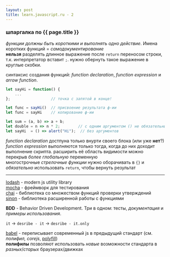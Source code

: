 ```yaml
---
layout: post
title: learn.javascript.ru - 2
---
```


### шпаргалка по {{ page.title }}

_функции должны быть короткими и выполнять одно действие_. Имена коротких функций = _самодокументирование_  
__нельзя__ разделять длинное выражение после `return` переносом строки, т.к. интерпретатор вставит `;`. нужно  обернуть
 такое выражение в круглые скобки.  

синтаксис создания функций: _function declaration_, _function expression_ и _arrow function_.
```js
let sayHi = function() {
    ...
};                  // точка с запятой в конце!

let func = sayHi()  // присвоение результата ф-ии
let func = sayHi    // копирование ф-ии

let sum = (a, b) => a + b;
let double = n => n * 2;        // с одним аргументом () не обязательны
let sayHi  = () => alert("Hi");  // без аргументов

```
_function declaration_ достпуна только внурти своего блока (или уже __нет__?)  
_function expression_ выполняются только тогда, когда до них доходит выполнение скрипта. расширить её область видимости
можно перекрыв _более глобальную_ переменную  
многострочные _стрелочные функции_ нужно оборачивать в `{}` и _обязательно_ использовать `return`, чтобы вернуть результат  

---

[lodash](https://lodash.com) - modern js utility library  
[mocha](https://mochajs.org) - фреймворк для тестирования  
[chai](https://chaijs.com) - библиотека со множеством функций проверки утверждений  
[sinon](https://sinonjs.org) - библиотека расширенной работы с функциями  

__BDD__ - Behavior Driven Development. Три в одном: тесты, _документация_ и _примеры использования_.  

`it` -> `desribe - it` -> `desribe - it.only`


[babel](https://babeljs.io) - переписывает современный js в предыдущий стандарт (см. _полифил, corejs_, 
[polyfill](https://polyfill.io))  
__полифилы__ позволяют использовать _новые_ возможности стандарта в _разных_/_старых_ браузерах/движках  

